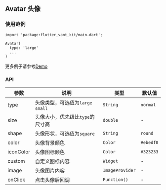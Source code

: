 ## Avatar 头像

### 使用范例

```
import 'package:flutter_vant_kit/main.dart';

Avatar(
  type: 'large'
  ...
)
```

更多例子请参考[Demo](https://github.com/benjaken/flutter_vant_kit/blob/master/example/lib/routes/demoAvatar.dart)

### API

| 参数 | 说明 | 类型 | 默认值 |
| ------------ | ------------ | ------------ | ------------ |
| type | 头像类型，可选值为`large` `small` | `String` | `normal` |
| size | 头像大小，优先级比`type`的尺寸高 | `double` | - |
| shape | 头像形状，可选值为`square` | `String` | `round` |
| color | 头像背景颜色 | `Color` | `#ebedf0` |
| iconColor | 头像图标颜色 | `Color` | `#323233` |
| custom | 自定义图标内容 | `Widget` | - |
| image | 头像图片内容 | `ImageProvider` | - |
| onClick | 点击头像后回调 | `Function()` | - |
